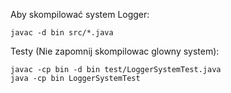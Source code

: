 Aby skompilować system Logger:
```
javac -d bin src/*.java
```

Testy (Nie zapomnij skompilowac glowny system):
```
javac -cp bin -d bin test/LoggerSystemTest.java
java -cp bin LoggerSystemTest
```